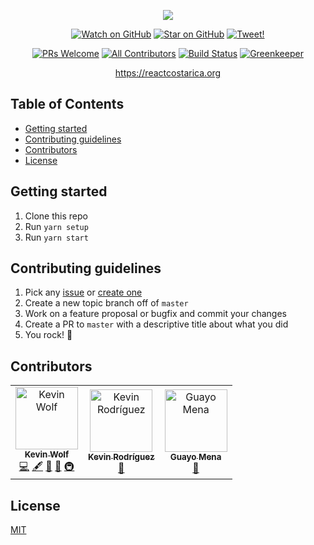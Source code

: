 <p align="center">
  <img src="./src/assets/images/logo.png" />
</p>

<p align="center">
  <a href="https://github.com/reactcostarica/website/watchers"><img src="https://img.shields.io/github/watchers/reactcostarica/website.svg?style=social" alt="Watch on GitHub" /></a>
  <a href="https://github.com/reactcostarica/website/stargazers"><img src="https://img.shields.io/github/stars/reactcostarica/website.svg?style=social" alt="Star on GitHub" /></a>
  <a href="https://twitter.com/intent/tweet?text=Join the React Costa Rica community! https://reactcostarica.org"><img src="https://img.shields.io/twitter/url/https/github.com/reactcostarica/website.svg?style=social" alt="Tweet!" /></a>
</p>

<p align="center">
  <a href="http://makeapullrequest.com"><img src="https://img.shields.io/badge/PRs-welcome-brightgreen.svg?style=flat-square" alt="PRs Welcome" /></a>
  <a href="#contributors"><img src="https://img.shields.io/badge/all_contributors-3-blue.svg?style=flat-square" alt="All Contributors" /></a>
  <a href="https://travis-ci.org/reactcostarica/website"><img src="https://img.shields.io/travis/reactcostarica/website.svg?style=flat-square" alt="Build Status" /></a>
  <a href="https://greenkeeper.io"><img src="https://badges.greenkeeper.io/reactcostarica/website.svg?style=flat-square" alt="Greenkeeper" /></a>
</p>

<p align="center">
  <a href="https://reactcostarica.org">https://reactcostarica.org</a>
</p>

## Table of Contents

<!-- START doctoc generated TOC please keep comment here to allow auto update -->
<!-- DON'T EDIT THIS SECTION, INSTEAD RE-RUN doctoc TO UPDATE -->

- [Getting started](#getting-started)
- [Contributing guidelines](#contributing-guidelines)
- [Contributors](#contributors)
- [License](#license)

<!-- END doctoc generated TOC please keep comment here to allow auto update -->

## Getting started

1. Clone this repo
2. Run `yarn setup`
3. Run `yarn start`

## Contributing guidelines

1. Pick any [issue](./issues) or [create one](./issues/new)
2. Create a new topic branch off of `master`
3. Work on a feature proposal or bugfix and commit your changes
4. Create a PR to `master` with a descriptive title about what you did
5. You rock! 💖

## Contributors

<!-- ALL-CONTRIBUTORS-LIST:START - Do not remove or modify this section -->
<!-- prettier-ignore -->
<table>
  <tr>
    <td align="center"><a href="https://kevinwolf.me"><img src="https://avatars2.githubusercontent.com/u/3157426?v=4" width="100px;" alt="Kevin Wolf"/><br /><sub><b>Kevin Wolf</b></sub></a><br /><a href="https://github.com/reactcostarica/website/commits?author=iamkevinwolf" title="Code">💻</a> <a href="#content-iamkevinwolf" title="Content">🖋</a> <a href="https://github.com/reactcostarica/website/commits?author=iamkevinwolf" title="Documentation">📖</a> <a href="#ideas-iamkevinwolf" title="Ideas, Planning, & Feedback">🤔</a> <a href="#infra-iamkevinwolf" title="Infrastructure (Hosting, Build-Tools, etc)">🚇</a></td>
    <td align="center"><a href="http://kevinrodriguez.io/"><img src="https://avatars3.githubusercontent.com/u/6248571?v=4" width="100px;" alt="Kevin Rodríguez"/><br /><sub><b>Kevin Rodríguez</b></sub></a><br /><a href="https://github.com/reactcostarica/website/issues?q=author%3Akevinrodriguez-io" title="Bug reports">🐛</a></td>
    <td align="center"><a href="https://github.com/guayom"><img src="https://avatars3.githubusercontent.com/u/3279037?v=4" width="100px;" alt="Guayo Mena"/><br /><sub><b>Guayo Mena</b></sub></a><br /><a href="https://github.com/reactcostarica/website/issues?q=author%3Aguayom" title="Bug reports">🐛</a></td>
  </tr>
</table>

<!-- ALL-CONTRIBUTORS-LIST:END -->
## License

[MIT](./license)
